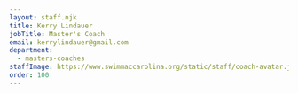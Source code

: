 ```yaml
---
layout: staff.njk
title: Kerry Lindauer
jobTitle: Master's Coach
email: kerrylindauer@gmail.com
department:
  - masters-coaches
staffImage: https://www.swimmaccarolina.org/static/staff/coach-avatar.jpg
order: 100
---
```

